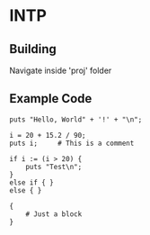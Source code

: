 # INTP

## Building
Navigate inside 'proj' folder

## Example Code
```
puts "Hello, World" + '!' + "\n";

i = 20 + 15.2 / 90;
puts i;     # This is a comment

if i := (i > 20) {
    puts "Test\n";
}
else if { }
else { }

{
    # Just a block
}
```
